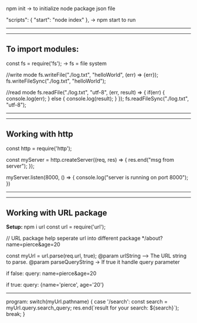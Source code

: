 npm init        -> to initialize node package json file

"scripts": {
    "start": "node index"
},              -> npm start to run

<hr/>
<hr/>
<h2>To import modules:</h2>
const fs = require('fs');       -> fs = file system

//write mode
fs.writeFile("./log.txt", "helloWorld", (err) => {err});
fs.writeFileSync("./log.txt", "helloWorld");

//read mode
fs.readFile("./log.txt", "utf-8", (err, result) => {
    if(err) {
        console.log(err);
    }
    else {
        console.log(result);
    }
});
fs.readFileSync("./log.txt", "utf-8");
<hr/>
<hr/>
<h2>Working with http</h2>

const http = require('http');

const myServer = http.createServer((req, res) => {
    res.end("msg from server");
});

myServer.listen(8000, () => {
    console.log("server is running on port 8000");
})
<hr/>
<hr/>
<h2>Working with URL package</h2>
<b>Setup: </b>
npm i url
const url = require('url');

// URL package help seperate url into different package
*/about?name=pierce&age=20

const myUrl = url.parse(req.url, true);
@param urlString —> The URL string to parse.
@param parseQueryString -> If true it handle query parameter

if false:
query: name=pierce&age=20

if true:
query: {name='pierce', age='20'}
<hr/>
program:
switch(myUrl.pathname) {
    case '/search': 
        const search = myUrl.query.search_query;
        res.end(`result for your search: ${search}`);
    break;
}